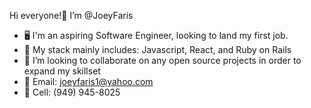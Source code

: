 Hi everyone!👋 I’m @JoeyFaris
- 🖥️ I'm an aspiring Software Engineer, looking to land my first job.
- 🌱 My stack mainly includes: Javascript, React, and Ruby on Rails
- 💞️ I’m looking to collaborate on any open source projects in order to expand my skillset
- 📧 Email: joeyfaris1@yahoo.com  
- 📱 Cell: (949) 945-8025
